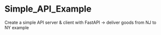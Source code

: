 # Simple_API_Example
Create a simple API server &amp; client with FastAPI -> deliver goods from NJ to NY example
